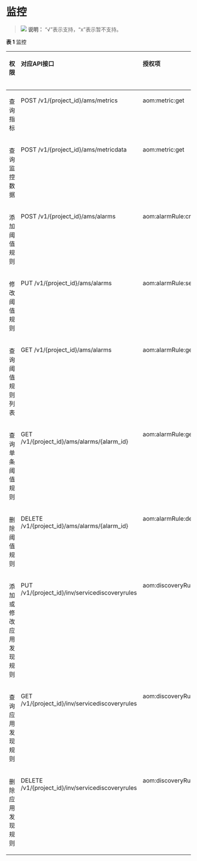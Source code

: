 # 监控<a name="aom_04_0062"></a>

>![](public_sys-resources/icon-note.gif) **说明：** 
>“√”表示支持，“x”表示暂不支持。

**表 1**  监控

<a name="table21011495256"></a>
<table><thead align="left"><tr id="row6821749102512"><th class="cellrowborder" valign="top" width="14.5985401459854%" id="mcps1.2.6.1.1"><p id="p1082749172511"><a name="p1082749172511"></a><a name="p1082749172511"></a>权限</p>
</th>
<th class="cellrowborder" valign="top" width="36.74632536746326%" id="mcps1.2.6.1.2"><p id="p4982103684413"><a name="p4982103684413"></a><a name="p4982103684413"></a>对应API接口</p>
</th>
<th class="cellrowborder" valign="top" width="17.18828117188281%" id="mcps1.2.6.1.3"><p id="p88294916253"><a name="p88294916253"></a><a name="p88294916253"></a>授权项</p>
</th>
<th class="cellrowborder" valign="top" width="14.408559144085592%" id="mcps1.2.6.1.4"><p id="p382349102520"><a name="p382349102520"></a><a name="p382349102520"></a>IAM项目(Project)</p>
</th>
<th class="cellrowborder" valign="top" width="17.05829417058294%" id="mcps1.2.6.1.5"><p id="p18821749152512"><a name="p18821749152512"></a><a name="p18821749152512"></a>企业项目(Enterprise Project)</p>
</th>
</tr>
</thead>
<tbody><tr id="row16823492258"><td class="cellrowborder" valign="top" width="14.5985401459854%" headers="mcps1.2.6.1.1 "><p id="p157561677307"><a name="p157561677307"></a><a name="p157561677307"></a>查询指标</p>
</td>
<td class="cellrowborder" valign="top" width="36.74632536746326%" headers="mcps1.2.6.1.2 "><p id="p7982153617446"><a name="p7982153617446"></a><a name="p7982153617446"></a>POST /v1/{project_id}/ams/metrics</p>
</td>
<td class="cellrowborder" valign="top" width="17.18828117188281%" headers="mcps1.2.6.1.3 "><p id="p1440657202718"><a name="p1440657202718"></a><a name="p1440657202718"></a>aom:metric:get</p>
</td>
<td class="cellrowborder" valign="top" width="14.408559144085592%" headers="mcps1.2.6.1.4 "><p id="p15781412194516"><a name="p15781412194516"></a><a name="p15781412194516"></a>√</p>
</td>
<td class="cellrowborder" valign="top" width="17.05829417058294%" headers="mcps1.2.6.1.5 "><p id="p75781212174519"><a name="p75781212174519"></a><a name="p75781212174519"></a>×</p>
</td>
</tr>
<tr id="row7950227192716"><td class="cellrowborder" valign="top" width="14.5985401459854%" headers="mcps1.2.6.1.1 "><p id="p1975677193014"><a name="p1975677193014"></a><a name="p1975677193014"></a>查询监控数据</p>
</td>
<td class="cellrowborder" valign="top" width="36.74632536746326%" headers="mcps1.2.6.1.2 "><p id="p198263615448"><a name="p198263615448"></a><a name="p198263615448"></a>POST /v1/{project_id}/ams/metricdata</p>
</td>
<td class="cellrowborder" valign="top" width="17.18828117188281%" headers="mcps1.2.6.1.3 "><p id="p9440115782710"><a name="p9440115782710"></a><a name="p9440115782710"></a>aom:metric:get</p>
</td>
<td class="cellrowborder" valign="top" width="14.408559144085592%" headers="mcps1.2.6.1.4 "><p id="p3151131710452"><a name="p3151131710452"></a><a name="p3151131710452"></a>√</p>
</td>
<td class="cellrowborder" valign="top" width="17.05829417058294%" headers="mcps1.2.6.1.5 "><p id="p10151151704513"><a name="p10151151704513"></a><a name="p10151151704513"></a>×</p>
</td>
</tr>
<tr id="row614313272712"><td class="cellrowborder" valign="top" width="14.5985401459854%" headers="mcps1.2.6.1.1 "><p id="p157562076307"><a name="p157562076307"></a><a name="p157562076307"></a>添加阈值规则</p>
</td>
<td class="cellrowborder" valign="top" width="36.74632536746326%" headers="mcps1.2.6.1.2 "><p id="p1898203644417"><a name="p1898203644417"></a><a name="p1898203644417"></a>POST /v1/{project_id}/ams/alarms</p>
</td>
<td class="cellrowborder" valign="top" width="17.18828117188281%" headers="mcps1.2.6.1.3 "><p id="p12440057182714"><a name="p12440057182714"></a><a name="p12440057182714"></a>aom:alarmRule:create</p>
</td>
<td class="cellrowborder" valign="top" width="14.408559144085592%" headers="mcps1.2.6.1.4 "><p id="p1598852011455"><a name="p1598852011455"></a><a name="p1598852011455"></a>√</p>
</td>
<td class="cellrowborder" valign="top" width="17.05829417058294%" headers="mcps1.2.6.1.5 "><p id="p11988520104514"><a name="p11988520104514"></a><a name="p11988520104514"></a>×</p>
</td>
</tr>
<tr id="row214215325275"><td class="cellrowborder" valign="top" width="14.5985401459854%" headers="mcps1.2.6.1.1 "><p id="p13756157163018"><a name="p13756157163018"></a><a name="p13756157163018"></a>修改阈值规则</p>
</td>
<td class="cellrowborder" valign="top" width="36.74632536746326%" headers="mcps1.2.6.1.2 "><p id="p18982123613441"><a name="p18982123613441"></a><a name="p18982123613441"></a>PUT /v1/{project_id}/ams/alarms</p>
</td>
<td class="cellrowborder" valign="top" width="17.18828117188281%" headers="mcps1.2.6.1.3 "><p id="p1244005718275"><a name="p1244005718275"></a><a name="p1244005718275"></a>aom:alarmRule:set</p>
</td>
<td class="cellrowborder" valign="top" width="14.408559144085592%" headers="mcps1.2.6.1.4 "><p id="p1598822015453"><a name="p1598822015453"></a><a name="p1598822015453"></a>√</p>
</td>
<td class="cellrowborder" valign="top" width="17.05829417058294%" headers="mcps1.2.6.1.5 "><p id="p39881620194517"><a name="p39881620194517"></a><a name="p39881620194517"></a>×</p>
</td>
</tr>
<tr id="row181231533182718"><td class="cellrowborder" valign="top" width="14.5985401459854%" headers="mcps1.2.6.1.1 "><p id="p1175613793014"><a name="p1175613793014"></a><a name="p1175613793014"></a>查询阈值规则列表</p>
</td>
<td class="cellrowborder" valign="top" width="36.74632536746326%" headers="mcps1.2.6.1.2 "><p id="p15982153614441"><a name="p15982153614441"></a><a name="p15982153614441"></a>GET /v1/{project_id}/ams/alarms</p>
</td>
<td class="cellrowborder" valign="top" width="17.18828117188281%" headers="mcps1.2.6.1.3 "><p id="p17440205717274"><a name="p17440205717274"></a><a name="p17440205717274"></a>aom:alarmRule:get</p>
</td>
<td class="cellrowborder" valign="top" width="14.408559144085592%" headers="mcps1.2.6.1.4 "><p id="p108401827114514"><a name="p108401827114514"></a><a name="p108401827114514"></a>√</p>
</td>
<td class="cellrowborder" valign="top" width="17.05829417058294%" headers="mcps1.2.6.1.5 "><p id="p1284072794512"><a name="p1284072794512"></a><a name="p1284072794512"></a>×</p>
</td>
</tr>
<tr id="row1612223312274"><td class="cellrowborder" valign="top" width="14.5985401459854%" headers="mcps1.2.6.1.1 "><p id="p107561776303"><a name="p107561776303"></a><a name="p107561776303"></a>查询单条阈值规则</p>
</td>
<td class="cellrowborder" valign="top" width="36.74632536746326%" headers="mcps1.2.6.1.2 "><p id="p1198263614449"><a name="p1198263614449"></a><a name="p1198263614449"></a>GET /v1/{project_id}/ams/alarms/{alarm_id}</p>
</td>
<td class="cellrowborder" valign="top" width="17.18828117188281%" headers="mcps1.2.6.1.3 "><p id="p744095720275"><a name="p744095720275"></a><a name="p744095720275"></a>aom:alarmRule:get</p>
</td>
<td class="cellrowborder" valign="top" width="14.408559144085592%" headers="mcps1.2.6.1.4 "><p id="p884032764511"><a name="p884032764511"></a><a name="p884032764511"></a>√</p>
</td>
<td class="cellrowborder" valign="top" width="17.05829417058294%" headers="mcps1.2.6.1.5 "><p id="p168401227194517"><a name="p168401227194517"></a><a name="p168401227194517"></a>×</p>
</td>
</tr>
<tr id="row1130473611279"><td class="cellrowborder" valign="top" width="14.5985401459854%" headers="mcps1.2.6.1.1 "><p id="p97579733015"><a name="p97579733015"></a><a name="p97579733015"></a>删除阈值规则</p>
</td>
<td class="cellrowborder" valign="top" width="36.74632536746326%" headers="mcps1.2.6.1.2 "><p id="p59821136124420"><a name="p59821136124420"></a><a name="p59821136124420"></a>DELETE /v1/{project_id}/ams/alarms/{alarm_id}</p>
</td>
<td class="cellrowborder" valign="top" width="17.18828117188281%" headers="mcps1.2.6.1.3 "><p id="p1944020571276"><a name="p1944020571276"></a><a name="p1944020571276"></a>aom:alarmRule:delete</p>
</td>
<td class="cellrowborder" valign="top" width="14.408559144085592%" headers="mcps1.2.6.1.4 "><p id="p684017278455"><a name="p684017278455"></a><a name="p684017278455"></a>√</p>
</td>
<td class="cellrowborder" valign="top" width="17.05829417058294%" headers="mcps1.2.6.1.5 "><p id="p98401278452"><a name="p98401278452"></a><a name="p98401278452"></a>×</p>
</td>
</tr>
<tr id="row133035364273"><td class="cellrowborder" valign="top" width="14.5985401459854%" headers="mcps1.2.6.1.1 "><p id="p1875717113015"><a name="p1875717113015"></a><a name="p1875717113015"></a>添加或修改应用发现规则</p>
</td>
<td class="cellrowborder" valign="top" width="36.74632536746326%" headers="mcps1.2.6.1.2 "><p id="p7982203694413"><a name="p7982203694413"></a><a name="p7982203694413"></a>PUT /v1/{project_id}/inv/servicediscoveryrules</p>
</td>
<td class="cellrowborder" valign="top" width="17.18828117188281%" headers="mcps1.2.6.1.3 "><p id="p3441145782710"><a name="p3441145782710"></a><a name="p3441145782710"></a>aom:discoveryRule:set</p>
</td>
<td class="cellrowborder" valign="top" width="14.408559144085592%" headers="mcps1.2.6.1.4 "><p id="p1084032754520"><a name="p1084032754520"></a><a name="p1084032754520"></a>√</p>
</td>
<td class="cellrowborder" valign="top" width="17.05829417058294%" headers="mcps1.2.6.1.5 "><p id="p7840142744512"><a name="p7840142744512"></a><a name="p7840142744512"></a>×</p>
</td>
</tr>
<tr id="row1430211364277"><td class="cellrowborder" valign="top" width="14.5985401459854%" headers="mcps1.2.6.1.1 "><p id="p11757137153014"><a name="p11757137153014"></a><a name="p11757137153014"></a>查询应用发现规则</p>
</td>
<td class="cellrowborder" valign="top" width="36.74632536746326%" headers="mcps1.2.6.1.2 "><p id="p1098216367443"><a name="p1098216367443"></a><a name="p1098216367443"></a>GET /v1/{project_id}/inv/servicediscoveryrules</p>
</td>
<td class="cellrowborder" valign="top" width="17.18828117188281%" headers="mcps1.2.6.1.3 "><p id="p18441115792717"><a name="p18441115792717"></a><a name="p18441115792717"></a>aom:discoveryRule:get</p>
</td>
<td class="cellrowborder" valign="top" width="14.408559144085592%" headers="mcps1.2.6.1.4 "><p id="p1999131914610"><a name="p1999131914610"></a><a name="p1999131914610"></a>√</p>
</td>
<td class="cellrowborder" valign="top" width="17.05829417058294%" headers="mcps1.2.6.1.5 "><p id="p6999161944615"><a name="p6999161944615"></a><a name="p6999161944615"></a>×</p>
</td>
</tr>
<tr id="row7301536202719"><td class="cellrowborder" valign="top" width="14.5985401459854%" headers="mcps1.2.6.1.1 "><p id="p187571733015"><a name="p187571733015"></a><a name="p187571733015"></a>删除应用发现规则</p>
</td>
<td class="cellrowborder" valign="top" width="36.74632536746326%" headers="mcps1.2.6.1.2 "><p id="p198283664415"><a name="p198283664415"></a><a name="p198283664415"></a>DELETE /v1/{project_id}/inv/servicediscoveryrules</p>
</td>
<td class="cellrowborder" valign="top" width="17.18828117188281%" headers="mcps1.2.6.1.3 "><p id="p14441175732716"><a name="p14441175732716"></a><a name="p14441175732716"></a>aom:discoveryRule:delete</p>
</td>
<td class="cellrowborder" valign="top" width="14.408559144085592%" headers="mcps1.2.6.1.4 "><p id="p16999819174618"><a name="p16999819174618"></a><a name="p16999819174618"></a>√</p>
</td>
<td class="cellrowborder" valign="top" width="17.05829417058294%" headers="mcps1.2.6.1.5 "><p id="p13999191915464"><a name="p13999191915464"></a><a name="p13999191915464"></a>×</p>
</td>
</tr>
</tbody>
</table>

